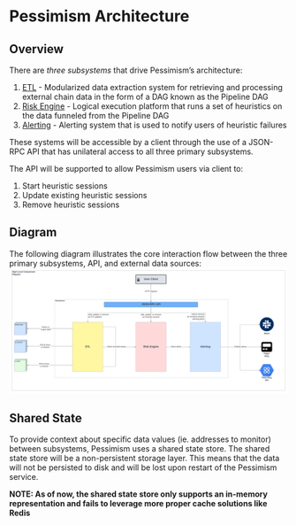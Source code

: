 # Pessimism Architecture

## Overview
There are *three subsystems* that drive Pessimism’s architecture:
1. [ETL](./etl.md) - Modularized data extraction system for retrieving and processing external chain data in the form of a DAG known as the Pipeline DAG
2. [Risk Engine](./engine.md) - Logical execution platform that runs a set of heuristics on the data funneled from the Pipeline DAG
3. [Alerting](./alerting.md) - Alerting system that is used to notify users of heuristic failures

These systems will be accessible by a client through the use of a JSON-RPC API that has unilateral access to all three primary subsystems.

The API will be supported to allow Pessimism users via client to:
1. Start heuristic sessions
2. Update existing heuristic sessions
3. Remove heuristic sessions

## Diagram
The following diagram illustrates the core interaction flow between the three primary subsystems, API, and external data sources:
![high level component diagram](./assets/high_level_diagram.png)

## Shared State
To provide context about specific data values (ie. addresses to monitor) between subsystems, Pessimism uses a shared state store. The shared state store will be a non-persistent storage layer. This means that the data will not be persisted to disk and will be lost upon restart of the Pessimism service.

**NOTE: As of now, the shared state store only supports an in-memory representation and fails to leverage more proper cache solutions like Redis**
